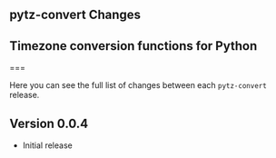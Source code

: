 ## pytz-convert Changes
## Timezone conversion functions for Python
===

Here you can see the full list of changes between each `pytz-convert` release.

Version 0.0.4
--------------
* Initial release
